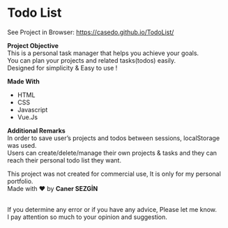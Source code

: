 <h1>Todo List</h1>

See Project in Browser: https://casedo.github.io/TodoList/

<b>Project Objective</b><br>
This is a personal task manager that helps you achieve your goals.<br>
You can plan your projects and related tasks(todos) easily.<br>
Designed for simplicity & Easy to use !<br>

<b>Made With</b><br>
<ul>
<li>HTML</li>
<li>CSS</li>
<li>Javascript</li>
<li>Vue.Js</li>
</ul>

<b>Additional Remarks</b><br>
In order to save user’s projects and todos between sessions, localStorage was used.<br>
Users can create/delete/manage their own projects & tasks and they can reach their personal todo list they want.<br>

This project was not created for commercial use, It is only for my personal portfolio.<br>
Made with ❤ by <b>Caner SEZGİN</b>

<br>If you determine any error or if you have any advice, Please let me know. <br>
I pay attention so much to your opinion and suggestion. 

